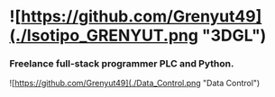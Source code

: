 
# ![https://github.com/Grenyut49](./Isotipo_GRENYUT.png "3DGL")

### Freelance full-stack programmer PLC and Python.

![https://github.com/Grenyut49](./Data_Control.png "Data Control")
